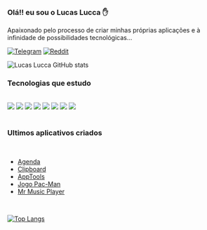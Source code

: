 ### Olá!! eu sou o Lucas Lucca ✋

Apaixonado pelo processo de criar minhas próprias aplicações e à infinidade de possibilidades tecnológicas...

[![Telegram](https://img.shields.io/badge/Telegram-2CA5E0?style=for-the-badge&logo=telegram&logoColor=white)](https://t.me/MrRoboot) [![Reddit](https://img.shields.io/badge/Reddit-FF4500?style=for-the-badge&logo=reddit&logoColor=white)](https://www.reddit.com/user/Xx-LucasLucca-xX)

![Lucas Lucca GitHub stats](https://github-readme-stats.vercel.app/api?username=LucasLuccaCode&show_icons=true&theme=dark)

### Tecnologias que estudo

<br>
<div>
  <img src="https://img.shields.io/badge/Node.js-43853D?style=for-the-badge&logo=node.js&logoColor=white">
  <img src="https://img.shields.io/badge/Express.js-404D59?style=for-the-badge">
  <img src="https://img.shields.io/badge/JavaScript-323330?style=for-the-badge&logo=javascript&logoColor=F7DF1E">
  <img src="https://img.shields.io/badge/React-20232A?style=for-the-badge&logo=react&logoColor=61DAFB">
  <img src="https://img.shields.io/badge/MongoDB-4EA94B?style=for-the-badge&logo=mongodb&logoColor=white">
  <img src="https://img.shields.io/badge/HTML5-E34F26?style=for-the-badge&logo=html5&logoColor=white">
  <img src="https://img.shields.io/badge/CSS3-1572B6?style=for-the-badge&logo=css3&logoColor=white">
  <img src="https://img.shields.io/badge/Shell_Script-121011?style=for-the-badge&logo=gnu-bash&logoColor=white">
</div>

<br>

### Ultimos aplicativos criados
<br>

- [Agenda](https://github.com/LucasLuccaCode/Agenda-Nodejs)
- [Clipboard]()
- [AppTools](https://github.com/LucasLuccaCode/AppTools---Tasker)
- [Jogo Pac-Man](https://github.com/LucasLuccaCode/Pacman)
- [Mr Music Player](https://github.com/LucasLuccaCode/Mr-Music-Player)

<br>

[![Top Langs](https://github-readme-stats.vercel.app/api/top-langs/?username=LucasLuccaCode&layout=compact)](https://github.com/LucasLuccaCode/github-readme-stats)
